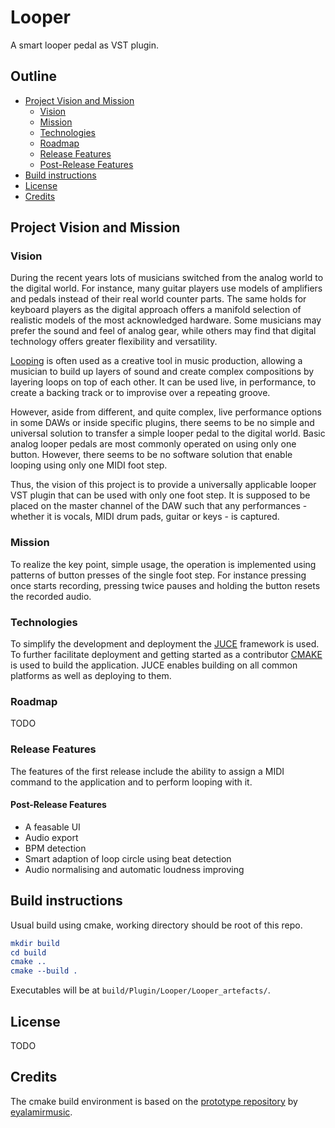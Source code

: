# Looper
A smart looper pedal as VST plugin.

## Outline
- [Project Vision and Mission](#project-vision-and-mission)
  - [Vision](#vision)
  - [Mission](#mission)
  - [Technologies](#technologies)
  - [Roadmap](#roadmap)
  - [Release Features](#release-features)
  - [Post-Release Features](#post-release-features)
- [Build instructions](#build-instructions)
- [License](#license)
- [Credits](#credits)

## Project Vision and Mission
### Vision

During the recent years lots of musicians switched from the analog world to the digital world.
For instance, many guitar players use models of amplifiers and pedals instead of their
real world counter parts. The same holds for keyboard players as the digital approach offers a manifold selection of realistic models of the most acknowledged hardware. Some musicians may prefer the sound and feel of analog gear, while others may find that digital technology offers greater flexibility and versatility.

[Looping](https://youtu.be/oc0yCiCvy6Y?t=144) is often used as a creative tool in music production, allowing a musician to build up layers of sound and create complex compositions by layering loops on top of each other. It can be used live, in performance, to create a backing track or to improvise over a repeating groove.

However, aside from different, and quite complex, live performance options in some DAWs or inside specific plugins, there seems to be no simple and universal solution to transfer a simple looper pedal to the digital world. Basic analog looper pedals are most commonly operated on using only one button. However, there seems to be no software solution that enable looping using only one MIDI foot step.

Thus, the vision of this project is to provide a universally applicable looper VST plugin that can be
used with only one foot step. It is supposed to be placed on the master channel of the DAW such that any performances - whether it is vocals, MIDI drum pads, guitar or keys - is captured.

### Mission
To realize the key point, simple usage, the operation is implemented using patterns of button presses of the single foot step. For instance pressing once starts recording, pressing twice pauses and holding the button resets the recorded audio. 

### Technologies
To simplify the development and deployment the [JUCE](https://juce.com/) framework is used.
To further facilitate deployment and getting started as a contributor [CMAKE](https://cmake.org/) is used to build the application. JUCE enables building on all common platforms as well as deploying to them.

### Roadmap
TODO

### Release Features
The features of the first release include the ability to assign a MIDI command to the application and to perform looping with it.
#### Post-Release Features
- A feasable UI
- Audio export
- BPM detection
- Smart adaption of loop circle using beat detection
- Audio normalising and automatic loudness improving

## Build instructions
Usual build using cmake, working directory should be root of this repo.
```cmake
mkdir build
cd build
cmake .. 
cmake --build .
```
Executables will be at `build/Plugin/Looper/Looper_artefacts/`.

## License
TODO

## Credits
The cmake build environment is based on the [prototype repository](https://github.com/eyalamirmusic/JUCECmakeRepoPrototype) by [eyalamirmusic](https://github.com/eyalamirmusic/JUCECmakeRepoPrototype/commits?author=eyalamirmusic).

